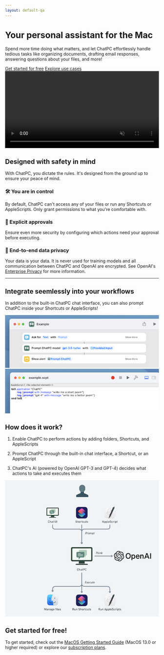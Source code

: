 ```yaml
---
layout: default-qa
---
```


<div class="row align-items-center g-lg-3 py-4">
  <div class="col-xl-5 text-center text-lg-start">
    <h1 class="display-6 fw-bold lh-1 mb-3">
      Your personal assistant for the Mac
    </h1>
    <p class="col-xl-10 fs-5">
      Spend more time doing what matters, and let ChatPC effortlessly handle tedious tasks like organizing documents, drafting email responses, answering questions about your files, and more!
    </p>
    <div class="d-grid gap-2 d-md-flex justify-content-md-start mb-4 mb-lg-3">
      <a class="btn btn-primary px-4 me-md-2" href="/docs/macos/getting-started/">Get started for free</a>
      <a class="btn btn-outline-secondary px-4" href="/docs/macos/use-cases/">Explore use cases</a>
    </div>
  </div>
  <div class="col-xl-7 col-lg-12 mx-auto">
    <video src="images/landing/compose-email.mp4" style="width: 100%;" muted autoplay loop controls>
      <p>
        Your browser doesn't support HTML video. Here is a
        <a href="images/landing/compose-email.mp4">link to the demo video</a> instead.
      </p>
    </video>
  </div>
</div>

## Designed with safety in mind

With ChatPC, you dictate the rules. It's designed from the ground up to ensure your peace of mind.

### 🛠️ You are in control

By default, ChatPC can't access any of your files or run any Shortcuts or AppleScripts. Only grant permissions to what you're comfortable with.

### 🛂 Explicit approvals

Ensure even more security by configuring which actions need your approval before executing.

### 🔐 End-to-end data privacy

Your data is your data. It is never used for training models and all communication between ChatPC and OpenAI are encrypted. See OpenAI's [Enterprise Privacy](https://openai.com/enterprise-privacy) for more information.

---

## Integrate seemlessly into your workflows

In addition to the built-in ChatPC chat interface, you can also prompt ChatPC inside your Shortcuts or AppleScripts!

![Prompt with Shortcuts](/images/landing/prompt-with-shortcuts.png)
![Prompt with Shortcuts](/images/landing/prompt-with-applescript.png)

## How does it work?

1. Enable ChatPC to perform actions by adding folders, Shortcuts, and AppleScripts

1. Prompt ChatPC through the built-in chat interface, a Shortcut, or an AppleScript

1. ChatPC's AI (powered by OpenAI GPT-3 and GPT-4) decides what actions to take and executes them

![How it works](/images/landing/how-it-works.png)

## Get started for free!

To get started, check out the [MacOS Getting Started Guide](/docs/macos/getting-started/) (MacOS 13.0 or higher required) or explore our [subscription plans](/plans/).
